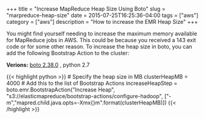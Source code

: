 +++
title = "Increase MapReduce Heap Size Using Boto"
slug = "marpreduce-heap-size"
date = 2015-07-25T16:25:36-04:00
tags = ["aws"]
category = ["aws"]
description = "How to increase the EMR Heap Size"
+++

You might find yourself needing to increase the maximum memory available for MapReduce
jobs in AWS.  This could be because you received a 143 exit code or for some other
reason.  To increase the heap size in boto, you can add the following Bootstrap Action
to the cluster:

**Verions:** [boto 2.38.0](https://github.com/boto/boto) , python 2.7

{{< highlight python >}}
    # Specify the heap size in MB
    clusterHeapMB = 4000
    # Add this to the list of Bootstrap Actions
    increaseHeapStep = boto.emr.BootstrapAction("Increase Heap",
            "s3://elasticmapreduce/bootstrap-actions/configure-hadoop",
             ["-m","mapred.child.java.opts=-Xmx{}m".format(clusterHeapMB)])
{{< /highlight >}}



